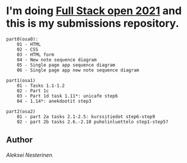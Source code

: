 # I'm doing [Full Stack open 2021](https://fullstackopen.com/) and this is my submissions repository.

```
part0(osa0):
    01 - HTML
    02 - CSS
    03 - HTML form
    04 - New note sequence diagram
    05 - Single page app sequence diagram
    06 - Single page app new note sequence diagram

part1(osa1)
    01 - Tasks 1.1-1.2
    02 - Part 1c
    03 - Part 1d task 1.11*: unicafe step6
    04 - 1.14*: anekdootit step3

part2(osa2)
    01 - part 2a tasks 2.1-2.5: kurssitiedot step6-step9
    02 - part 2b tasks 2.6.-2.10 puhelinluettelo step1-step5?
```

## Author
###### Aleksei Nesterinen.
